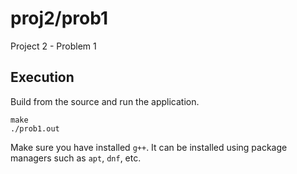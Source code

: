 # proj2/prob1

Project 2 - Problem 1

## Execution

Build from the source and run the application.

```shell
make
./prob1.out
```

Make sure you have installed `g++`. It can be installed using package managers such as `apt`, `dnf`, etc.
